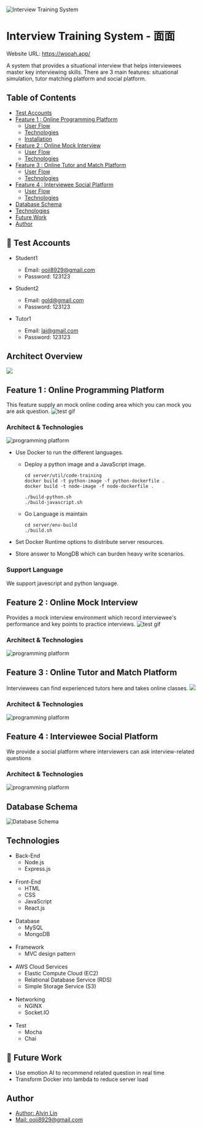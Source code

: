 ![Interview Training System](https://imgur.com/VQs7ffO.jpg)


# Interview Training System - 面面
Website URL: https://wooah.app/

A system that provides a situational interview that helps interviewees master key interviewing skills. 
There are 3 main features: situational simulation, tutor matching platform and social platform.

## Table of Contents


- [Test Accounts](#test-accounts)
- [Feature 1 : Online Programming Platform](#user-content-feature-1--online-programming-platform)
  - [User Flow](#user-flow)
  - [Technologies](#technologies)
  - [Installation](#installation)
- [Feature 2 : Online Mock Interview](#user-content-feature-2--online-mock-interview)
  - [User Flow](#user-content-user-flow-1)
  - [Technologies](#user-content-technologies-1)
- [Feature 3 : Online Tutor and Match Platform](#user-content-feature-3--online-tutor-and-match-platform)
  - [User Flow](#user-content-user-flow-2)
  - [Technologies](#user-content-technologies-2)
- [Feature 4 : Interviewee Social Platform](#user-content-feature-4--interviewee-social-platform)
  - [User Flow](#user-content-user-flow-3)
  - [Technologies](#user-content-technologies-3)
- [Database Schema](#database-schema)
- [Technologies](#user-content-technologies-4)
- [Future Work](#future-work)
- [Author](#author)


## 🚀 Test Accounts
- Student1
    - Email: ooii8929@gmail.com
    - Password: 123123

- Student2
    - Email: gold@gmail.com
    - Password: 123123

- Tutor1
    - Email: lai@gmail.com
    - Password: 123123

## Architect Overview
![](https://imgur.com/dk8Yvwu.jpg)

## Feature 1 : Online Programming Platform
This feature supply an mock online coding area which you can mock you are ask question. 
![test gif](https://imgur.com/I2hMPqU.gif)

### Architect & Technologies
![programming platform](https://imgur.com/sRHSjhz.jpg)

- Use Docker to run the different languages.
  - Deploy a python image and a JavaScript image.
    ```
    cd server/util/code-training
    docker build -t python-image -f python-dockerfile .
    docker build -t node-image -f node-dockerfile .
    ```

    ```
    ./build-python.sh
    ./build-javascript.sh
    ```

  - Go Language is maintain
    ```
    cd server/env-build
    ./build.sh
    ```

- Set Docker Runtime options to distribute server resources.
- Store answer to MongDB which can burden heavy write scenarios.

### Support Language
We support javescript and python language.


## Feature 2 : Online Mock Interview
Provides a mock interview environment which record interviewee's performance and key points to practice interviews.
![test gif](https://imgur.com/LljUi6R.gif)

### Architect & Technologies
![programming platform](https://imgur.com/RfsF4Zb.jpg)

## Feature 3 : Online Tutor and Match Platform
Interviewees can find experienced tutors here and takes online classes.
![](https://imgur.com/T52c3NX.gif)

### Architect & Technologies
![programming platform](https://imgur.com/nxRloD8.jpg)

## Feature 4 : Interviewee Social Platform
We provide a social platform where interviewers can ask interview-related questions

### Architect & Technologies
![programming platform](https://imgur.com/tH8MK5d.jpg)


## Database Schema
![Database Schema](https://imgur.com/OlGVdzF.png)

## Technologies

- Back-End
    - Node.js
    - Express.js  
    <br />
- Front-End
    - HTML
    - CSS
    - JavaScript
    - React.js  
    <br />
- Database
    - MySQL
    - MongoDB  
    <br />
- Framework
    - MVC design pattern  
    <br />
- AWS Cloud Services
    - Elastic Compute Cloud (EC2)
    - Relational Database Service (RDS)
    - Simple Storage Service (S3)  
    <br />
- Networking
    - NGINX
    - Socket.IO  
    <br />
- Test
    - Mocha
    - Chai



## 🚀 Future Work

- Use emotion AI to recommend related question in real time
- Transform Docker into lambda to reduce server load



## Author

- [Author: Alvin Lin](https://www.linkedin.com/in/alvin331/)
- [Mail: ooii8929@gmail.com](mailto:ooii8929@gmail.com)
